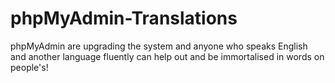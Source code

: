 # phpMyAdmin-Translations
phpMyAdmin are upgrading the system and anyone who speaks English and another language fluently can help out and be immortalised in words on people's!

